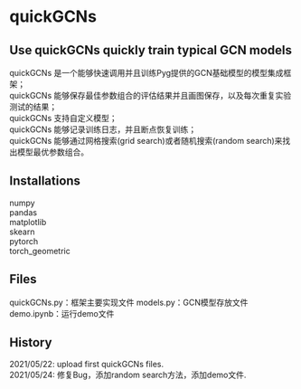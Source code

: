 # quickGCNs 
## Use quickGCNs quickly train typical GCN models
quickGCNs 是一个能够快速调用并且训练Pyg提供的GCN基础模型的模型集成框架；  
quickGCNs 能够保存最佳参数组合的评估结果并且画图保存，以及每次重复实验测试的结果；  
quickGCNs 支持自定义模型；  
quickGCNs 能够记录训练日志，并且断点恢复训练；  
quickGCNs 能够通过网格搜索(grid search)或者随机搜索(random search)来找出模型最优参数组合。
## Installations
numpy  
pandas  
matplotlib  
skearn  
pytorch  
torch_geometric
## Files
quickGCNs.py：框架主要实现文件
models.py：GCN模型存放文件
demo.ipynb：运行demo文件
## History
2021/05/22: upload first quickGCNs files.  
2021/05/24: 修复Bug，添加random search方法，添加demo文件.
